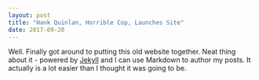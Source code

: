 ```yaml
---
layout: post
title: "Hank Quinlan, Horrible Cop, Launches Site"
date: 2017-09-20
---
```


Well. Finally got around to putting this old website together. Neat thing about it - powered by [Jekyll](http://jekyllrb.com) and I can use Markdown to author my posts. It actually is a lot easier than I thought it was going to be.
